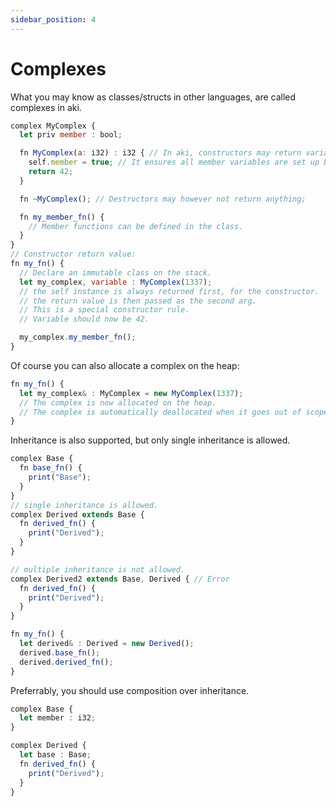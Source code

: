 ```yaml
---
sidebar_position: 4
---
```


# Complexes

What you may know as classes/structs in other languages, are called complexes in aki.
```jsx title="Classes/Structs"
complex MyComplex {
  let priv member : bool;

  fn MyComplex(a: i32) : i32 { // In aki, constructors may return variables.
    self.member = true; // It ensures all member variables are set up before we ret.
    return 42;
  }

  fn ~MyComplex(); // Destructors may however not return anything;

  fn my_member_fn() {
    // Member functions can be defined in the class.
  }
}
// Constructor return value:
fn my_fn() {
  // Declare an immutable class on the stack.
  let my_complex, variable : MyComplex(1337);
  // the self instance is always returned first, for the constructor.
  // the return value is then passed as the second arg.
  // This is a special constructor rule.
  // Variable should now be 42.

  my_complex.my_member_fn();
}
```

Of course you can also allocate a complex on the heap:
```jsx title="Heap allocated complex"
fn my_fn() {
  let my_complex& : MyComplex = new MyComplex(1337);
  // The complex is now allocated on the heap.
  // The complex is automatically deallocated when it goes out of scope.
}
```

Inheritance is also supported, but only single inheritance is allowed.
```jsx title="Inheritance"
complex Base {
  fn base_fn() {
    print("Base");
  }
}
// single inheritance is allowed.
complex Derived extends Base {
  fn derived_fn() {
    print("Derived");
  }
}

// multiple inheritance is not allowed.
complex Derived2 extends Base, Derived { // Error
  fn derived_fn() {
    print("Derived");
  }
}

fn my_fn() {
  let derived& : Derived = new Derived();
  derived.base_fn();
  derived.derived_fn();
}
```

Preferrably, you should use composition over inheritance.
```jsx title="Composition"
complex Base {
  let member : i32;
}

complex Derived {
  let base : Base;
  fn derived_fn() {
    print("Derived");
  }
}
```
